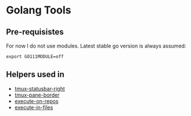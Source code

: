 # Golang Tools

## Pre-requisistes

For now I do not use modules. Latest stable go version is always assumed:

```
export GO111MODULE=off
```


## Helpers used in

* [tmux-statusbar-right](https://github.com/diepfote/dot-files/blob/0a17bcdff499a4e4b080893a12ac08596b6dc8d9/.tmux.conf#L42)
* [tmux-pane-border](https://github.com/diepfote/dot-files/blob/0a17bcdff499a4e4b080893a12ac08596b6dc8d9/.tmux.conf#L49)
* [execute-on-repos](https://github.com/diepfote/scripts/blob/d6c999072ec16e14277d575868622a241bb1f018/bin/_os-independent-updates#L88)
* [execute-in-files](https://github.com/diepfote/scripts/blob/d6c999072ec16e14277d575868622a241bb1f018/bin/ffmpeg-reencode-libx265-dir#L29)
